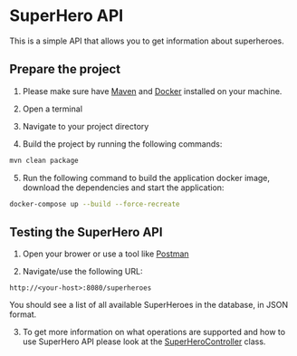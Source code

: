 # SuperHero API

This is a simple API that allows you to get information about superheroes.

## Prepare the project

1. Please make sure have [Maven](https://maven.apache.org/) and [Docker](https://www.docker.com/) installed on your machine.

2. Open a terminal

3. Navigate to your project directory

4. Build the project by running the following commands:

```bash
mvn clean package
```

5. Run the following command to build the application docker image, download the dependencies and start the application:

```bash
docker-compose up --build --force-recreate
```

## Testing the SuperHero API

1. Open your brower or use a tool like [Postman](https://www.postman.com/)

2. Navigate/use the following URL:

```
http://<your-host>:8080/superheroes
```

You should see a list of all available SuperHeroes in the database, in JSON format.

3. To get more information on what operations are supported and how to use SuperHero API please look at the [SuperHeroController](src/main/java/com/example/heroapi/controller/SuperHeroController.java) class.